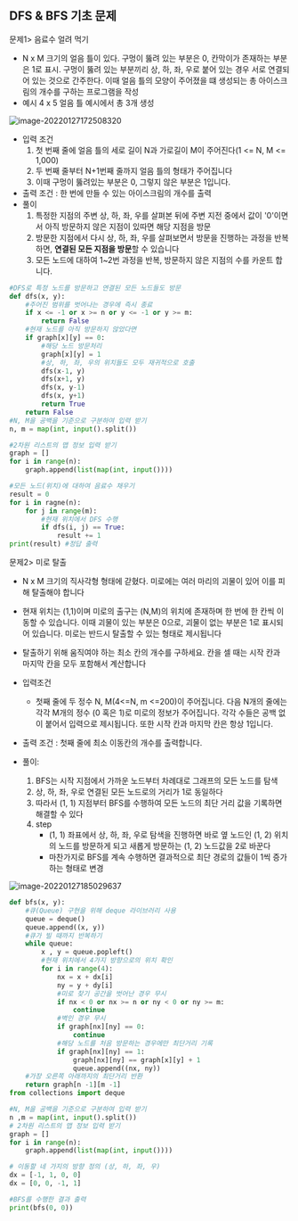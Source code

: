 ## DFS & BFS 기초 문제

문제1> 음료수 얼려 먹기

- N x M 크기의 얼음 틀이 있다. 구멍이 뚫려 있는 부분은 0, 칸막이가 존재하는 부분은 1로 표시. 구멍이 뚫려 있는 부분끼리 상, 하, 좌, 우로 붙어 있는 경우 서로 연결되어 있는 것으로 간주한다. 이때 얼음 틀의 모양이 주어졌을 떄 생성되는 총 아이스크림의 개수를 구하는 프로그램을 작성
- 예시 4 x 5 얼음 틀 예시에서 총 3개 생성

![image-20220127172508320](C:\Users\Psw\AppData\Roaming\Typora\typora-user-images\image-20220127172508320.png)

- 입력 조건
  1. 첫 번째 줄에 얼음 틀의 세로 길이 N과 가로길이 M이 주어진다(1 <= N, M <= 1,000)
  2. 두 번째 줄부터 N+1번째 줄까지 얼음 틀의 형태가 주어집니다
  3. 이때 구멍이 뚫려있는 부분은 0, 그렇지 않은 부분은 1입니다.
- 출력 조건 : 한 번에 만들 수 있는 아이스크림의 개수를 출력
- 풀이
  1. 특정한 지점의 주변 상, 하, 좌, 우를 살펴본 뒤에 주변 지전 중에서 값이 '0'이면서 아직 방문하지 않은 지점이 있따면 해당 지점을 방문
  2. 방문한 지점에서 다시 상, 하, 좌, 우를 살펴보면서 방문을 진행하는 과정을 반복하면, **연결된 모든 지점을 방문**할 수 있습니다
  3. 모든 노드에 대하여 1~2번 과정을 반복, 방문하지 않은 지점의 수를 카운트 합니다.

```python
#DFS로 특정 노드를 방문하고 연결된 모든 노드들도 방문
def dfs(x, y):
    #주어진 범위를 벗어나는 경우에 즉시 종료
    if x <= -1 or x >= n or y <= -1 or y >= m:
        return False
    #현재 노드를 아직 방문하지 않았다면
    if graph[x][y] == 0:
        #해당 노드 방문처리
        graph[x][y] = 1
        #상, 하, 좌, 우의 위치들도 모두 재귀적으로 호출
        dfs(x-1, y)
        dfs(x+1, y)
        dfs(x, y-1)
        dfs(x, y+1)
        return True
    return False
#N, M을 공백을 기준으로 구분하여 입력 받기
n, m = map(int, input().split())

#2차원 리스트의 맵 정보 입력 받기
graph = []
for i in range(n):
    graph.append(list(map(int, input())))

#모든 노드(위치)에 대하여 음료수 채우기
result = 0
for i in ragne(n):
    for j in range(m):
        #현재 위치에서 DFS 수행
        if dfs(i, j) == True:
            result += 1
print(result) #정답 출력
```





문제2> 미로 탈출

- N x M 크기의 직사각형 형태에 갇혔다. 미로에는 여러 마리의 괴물이 있어 이를 피해 탈출해야 합니다
- 현재 위치는 (1,1)이며 미로의 출구는 (N,M)의 위치에 존재하며 한 번에 한 칸씩 이동할 수 있습니다. 이때 괴물이 있는 부분은 0으로, 괴물이 없는 부분은 1로 표시되어 있습니다. 미로는 반드시 탈출할 수 있는 형태로 제시됩니다
- 탈출하기 위해 움직여야 하는 최소 칸의 개수를 구하세요. 칸을 셀 때는 시작 칸과 마지막 칸을 모두 포함해서 계산합니다

- 입력조건
  - 첫째 줄에 두 정수 N, M(4<=N, m <=200)이 주어집니다. 다음 N개의 줄에는 각각 M개의 정수 (0 혹은 1)로 미로의 정보가 주어집니다. 각각 수들은 공백 없이 붙어서 입력으로 제시됩니다. 또한 시작 칸과 마지막 칸은 항상 1입니다.
- 출력 조건 : 첫째 줄에 최소 이동칸의 개수를 출력합니다.
- 풀이:
  1. BFS는 시작 지점에서 가까운 노드부터 차례대로 그래프의 모든 노드를 탐색
  2. 상, 하, 좌, 우로 연결된 모든 노드로의 거리가 1로 동일하다
  3. 따라서 (1, 1) 지점부터 BFS를 수행하여 모든 노드의 최단 거리 값을 기록하면 해결할 수 있다
  4. step
     - (1, 1) 좌표에서 상, 하, 좌, 우로 탐색을 진행하면 바로 옆 노드인 (1, 2) 위치의 노드를 방문하게 되고 새롭게 방문하는 (1, 2) 노드값을 2로 바꾼다
     -  마찬가지로 BFS를 계속 수행하면 결과적으로 최단 경로의 값들이 1씩 증가하는 형태로 변경

![image-20220127185029637](C:\Users\Psw\AppData\Roaming\Typora\typora-user-images\image-20220127185029637.png)

```python
def bfs(x, y):
    #큐(Queue) 구현을 위해 deque 라이브러리 사용
    queue = deque()
    queue.append((x, y))
    #큐가 빌 때까지 반복하기
    while queue:
        x , y = queue.popleft()
        #현재 위치에서 4가지 방향으로의 위치 확인
        for i in range(4):
            nx = x + dx[i]
            ny = y + dy[i]
            #미로 찾기 공간을 벗어난 경우 무시
            if nx < 0 or nx >= n or ny < 0 or ny >= m:
                continue
            #벽인 경우 무시
            if graph[nx][ny] == 0:
                continue
            #해당 노드를 처음 방문하는 경우에만 최단거리 기록
            if graph[nx][ny] == 1:
                graph[nx][ny] == graph[x][y] + 1
                queue.append((nx, ny))
	#가장 오른쪽 아래까지의 최단거리 반환
    return graph[n -1][m -1]
from collections import deque

#N, M을 공백을 기준으로 구분하여 입력 받기
n ,m = map(int, input().split())
# 2차원 리스트의 맵 정보 입력 받기
graph = []
for i in range(n):
    graph.append(list(map(int, input())))

# 이동할 네 가지의 방향 정의 (상, 하, 좌, 우)
dx = [-1, 1, 0, 0]
dx = [0, 0, -1, 1]

#BFS를 수행한 결과 출력
print(bfs(0, 0))
```

